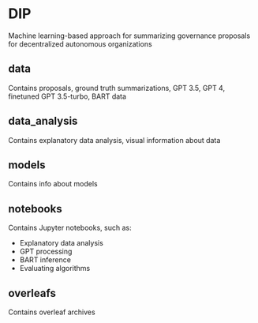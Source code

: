 # DIP
Machine learning-based approach for summarizing governance proposals for decentralized autonomous organizations
## data
Contains proposals, ground truth summarizations, GPT 3.5, GPT 4, finetuned GPT 3.5-turbo, BART data
## data_analysis
Contains explanatory data analysis, visual information about data
## models
Contains info about models
## notebooks
Contains Jupyter notebooks, such as:
- Explanatory data analysis
- GPT processing 
- BART inference
- Evaluating algorithms
## overleafs
Contains overleaf archives 
